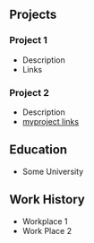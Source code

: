 ## Projects
### Project 1
- ﻿﻿Description
- ﻿﻿Links
### Project 2
- Description
- [myproject links](www.google.com)
## Education
- Some University
## Work History
- Workplace 1
- Work Place 2
